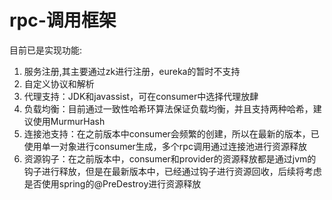 # rpc-调用框架
目前已是实现功能:
1. 服务注册,其主要通过zk进行注册，eureka的暂时不支持
2. 自定义协议和解析
3. 代理支持：JDK和javassist，可在consumer中选择代理放肆
4. 负载均衡：目前通过一致性哈希环算法保证负载均衡，并且支持两种哈希，建议使用MurmurHash
5. 连接池支持：在之前版本中consumer会频繁的创建，所以在最新的版本，已使用单一对象进行consumer生成，多个rpc调用通过连接池进行资源释放
6. 资源钩子：在之前版本中，consumer和provider的资源释放都是通过jvm的钩子进行释放，但是在最新版本中，已经通过钩子进行资源回收，后续将考虑是否使用spring的@PreDestroy进行资源释放